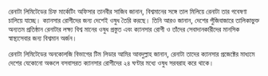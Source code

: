 রেনাটা লিমিটেডের চিফ মার্কেটিং অফিসার তানবীর সাজিব জানান, বিশ্বমানের সঙ্গে তাল মিলিয়ে রেনাটা তার গবেষণা চালিয়ে যাচ্ছে। ক্যানসার রোগীদের জন্য দেশেই ওষুধ তৈরি করছে। তিনি আরও জানান, দেশের পুঁজিবাজারে তালিকাভুক্ত অন্যতম প্রতিষ্ঠান রেনাটার লক্ষ্য বিশ্ব মানের ওষুধ প্রস্তুত এবং ক্যানসার রোগী ও তাঁদের সেবাদানকারীদের মানসিক স্বাস্থ্যসেবার জন্য বিশ্বমান অর্জন।

রেনাটা লিমিটেডের অনকোলজি বিভাগের টিম লিডার আমির আবদুল্লাহ জানান, রেনাটা তাদের ক্যানসার প্রজেক্টের মাধ্যমে দেশের যেকোনো অঞ্চলে বসবাসরত ক্যানসার রোগীদের ২৪ ঘণ্টার মধ্যে ওষুধ সরবরাহ করে থাকে।
